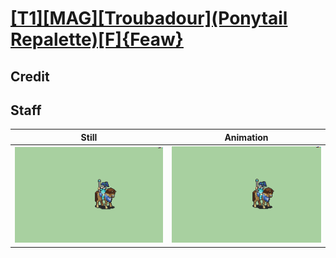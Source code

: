 # [\[T1\]\[MAG\]\[Troubadour\]\(Ponytail Repalette\)\[F\]{Feaw}](../)

## Credit


	
## Staff

| Still | Animation |
| :---: | :-------: |
| ![Staff still](./Staff_000.png) | ![Staff animation](./Staff.gif) |
